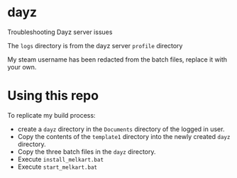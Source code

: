 # dayz
Troubleshooting Dayz server issues

The `logs` directory is from the dayz server `profile` directory

My steam username has been redacted from the batch files, replace it with your own.

# Using this repo
To replicate my build process:

 * create a `dayz` directory in the `Documents` directory of the logged in user.
 * Copy the contents of the `template1` directory into the newly created `dayz` directory.  
 * Copy the three batch files in the `dayz` directory.
 * Execute `install_melkart.bat`
 * Execute `start_melkart.bat`
